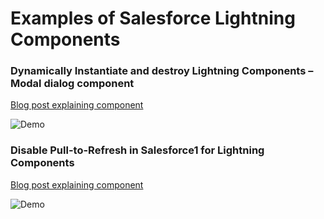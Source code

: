 # Examples of Salesforce Lightning Components

### Dynamically Instantiate and destroy Lightning Components – Modal dialog component 

[Blog post explaining component](http://www.jitendrazaa.com/blog/salesforce/dynamically-instantiate-and-destroy-lightning-components-modal-dialog-component/)

![Demo](https://github.com/JitendraZaa/LightningExamples/blob/master/Demo%20images/Ligtning%20Modal%20Window.gif "Modal dialog Demo")

### Disable Pull-to-Refresh in Salesforce1 for Lightning Components

[Blog post explaining component](http://www.jitendrazaa.com/blog/salesforce/disable-pull-to-refresh-in-salesforce1-for-lightning-components/)

![Demo](https://github.com/JitendraZaa/LightningExamples/blob/master/Demo%20images/Disable%20Pull-to-Refresh%20in%20Salesforce1%20for%20Lightning%20Components.gif "Disable Pull-to-Refresh in Salesforce1 for Lightning Components")

